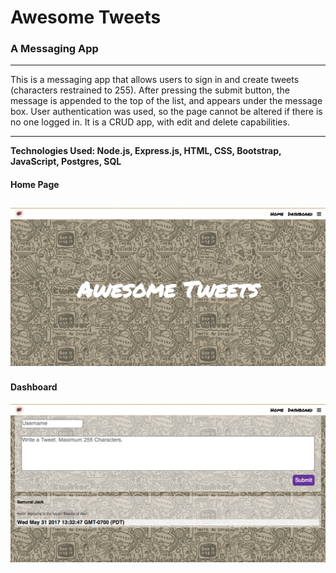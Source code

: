 # Awesome Tweets #
### A Messaging App ###
***
This is a messaging app that allows users to sign in and create tweets  
(characters restrained to 255). After pressing the submit button, the message
is appended to the top of the list, and appears under the message box. User
authentication was used, so the page cannot be altered if there is no one
logged in. It is a CRUD app, with edit and delete capabilities.
***
**Technologies Used: Node.js, Express.js, HTML, CSS, Bootstrap, JavaScript, Postgres, SQL**

#### Home Page ####

![Alt text](/public/images/image1.png)
---

#### Dashboard ####

![Alt text](/public/images/image2.png)
